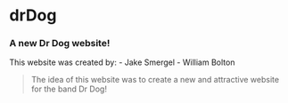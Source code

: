 # drDog
### A new Dr Dog website!

This website was created by:
	- Jake Smergel
	- William Bolton

> The idea of this website was to create a new and attractive website for the band Dr Dog!

